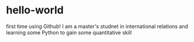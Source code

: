 # hello-world
first time using Github!
I am a master's studnet in international relations and learning some Python to gain some quantitative skill
